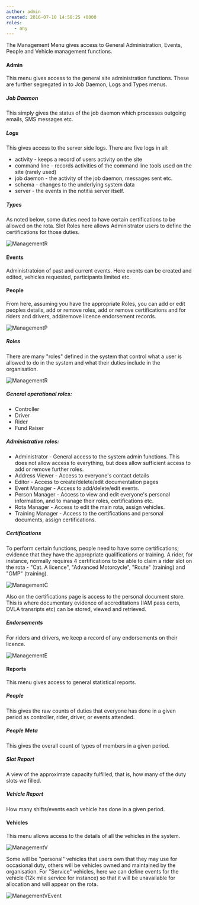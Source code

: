 ```yaml
---
author: admin
created: 2016-07-10 14:58:25 +0000
roles:
   - any
---
```


The Management Menu gives access to General Administration, Events, People and
Vehicle management functions.

#### Admin

This menu gives access to the general site administration functions. These are
further segregated in to Job Daemon, Logs and Types menus.

##### Job Daemon

This simply gives the status of the job daemon which processes outgoing emails,
SMS messages etc.

##### Logs

This gives access to the server side logs. There are five logs in all:

* activity - keeps a record of users activity on the site
* command line - records activities of the command line tools used on the site (rarely used)
* job daemon - the activity of the job daemon, messages sent etc.
* schema - changes to the underlying system data
* server - the events in the notitia server itself.

##### Types

As noted below, some duties need to have certain certifications to be allowed
on the rota. Slot Roles here allows Administrator users to define the
certifications for those duties.

![ManagementR]([%links.assets%]management-roles.png)

#### Events

Administratoion of past and current events. Here events can be created and
edited, vehicles requested, participants limited etc.

#### People

From here, assuming you have the appropriate Roles, you can add or edit peoples
details, add or remove roles, add or remove certifications and for riders and
drivers, add/remove licence endorsement records.

![ManagementP]([%links.assets%]management-people.png)

##### Roles

There are many "roles" defined in the system that control what a user is
allowed to do in the system and what their duties include in the organisation.

![ManagementR]([%links.assets%]management-rolelist.png)

##### General operational roles:

*  Controller
*  Driver
*  Rider
*  Fund Raiser

##### Administrative roles:

*  Administrator - General access to the system admin functions. This does not allow access to everything, but does allow sufficient access to add or remove further roles.
*  Address Viewer - Access to everyone's contact details
*  Editor - Access to create/delete/edit documentation pages
*  Event Manager - Access to add/delete/edit events.
*  Person Manager - Access to view and edit everyone's personal information, and to manage their roles, certifications etc.
*  Rota Manager - Access to edit the main rota, assign vehicles.
*  Training Manager - Access to the certifications and personal documents, assign certifications.

##### Certifications

To perform certain functions, people need to have some certifications; evidence
that they have the appropriate qualifications or training. A rider, for
instance, normally requires 4 certifications to be able to claim a rider slot
on the rota - "Cat. A licence", "Advanced Motorcycle", "Route" (training) and
"GMP" (training).

![ManagementC]([%links.assets%]management-certifications.png)

Also on the certifications page is access to the personal document store. This
is where documentary evidence of accreditations (IAM pass certs, DVLA
transripts etc) can be stored, viewed and retrieved.

##### Endorsements

For riders and drivers, we keep a record of any endorsements on their licence.

![ManagementE]([%links.assets%]management-endorsements.png)

#### Reports

This menu gives access to general statistical reports.

##### People

This gives the raw counts of duties that everyone has done in a given period as
controller, rider, driver, or events attended.

##### People Meta

This gives the overall count of types of members in a given period.

##### Slot Report

A view of the approximate capacity fulfilled, that is, how many of the duty
slots we filled.

##### Vehicle Report

How many shifts/events each vehicle has done in a given period.

#### Vehicles

This menu allows access to the details of all the vehicles in the system.

![ManagementV]([%links.assets%]management-vehicles.png)

Some will be "personal" vehicles that users own that they may use for
occasional duty, others will be vehicles owned and maintained by the
organisation.  For "Service" vehicles, here we can define events for the
vehicle (12k mile service for instance) so that it will be unavailable for
allocation and will appear on the rota.

![ManagementVEvent]([%links.assets%]management-vevent.png)

